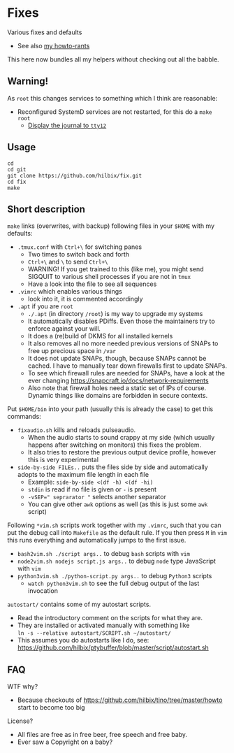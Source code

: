 # Fixes

Various fixes and defaults

- See also [my howto-rants](https://github.com/hilbix/tino/tree/master/howto)

This here now bundles all my helpers without checking out all the babble.


## Warning!

As `root` this changes services to something which I think are reasonable:

- Reconfigured SystemD services are not restarted, for this do a `make root`
  - [Display the journal to `tty12`](https://bbs.archlinux.org/viewtopic.php?pid=1537385#p1537385)


## Usage

	cd
	cd git
	git clone https://github.com/hilbix/fix.git
	cd fix
	make



## Short description

`make` links (overwrites, with backup) following files in your `$HOME` with my defaults:

- `.tmux.conf` with `Ctrl+\` for switching panes
  - Two times to switch back and forth
  - `Ctrl+\` and `\` to send `Ctrl+\`
  - WARNING!  If you get trained to this (like me), you might send SIGQUIT to various shell processes if you are not in `tmux`
  - Have a look into the file to see all sequences
- `.vimrc` which enables various things
  - look into it, it is commented accordingly
- `.apt` if you are `root`
  - `./.apt` (in directory `/root`) is my way to upgrade my systems
  - It automatically disables PDiffs.  Even those the maintainers try to enforce against your will.
  - It does a (re)build of DKMS for all installed kernels
  - It also removes all no more needed previous versions of SNAPs to free up precious space in `/var`
  - It does not update SNAPs, though, because SNAPs cannot be cached.  I have to manually tear down firewalls first to update SNAPs.
  - To see which firewall rules are needed for SNAPs, have a look at the ever changing https://snapcraft.io/docs/network-requirements
  - Also note that firewall holes need a static set of IPs of course.  Dynamic things like domains are forbidden in secure contexts.

Put `$HOME/bin` into your path (usually this is already the case) to get this commands:

- `fixaudio.sh` kills and reloads pulseaudio.
  - When the audio starts to sound crappy at my side (which usually happens after switching on monitors) this fixes the problem.
  - It also tries to restore the previous output device profile, however this is very experimental
- `side-by-side FILEs..` puts the files side by side and automatically adopts to the maximum file length in each file
  - Example: `side-by-side <(df -h) <(df -hi)`
  - `stdin` is read if no file is given or `-` is present
  - `-vSEP=" seprarator "` selects another separator
  - You can give other `awk` options as well (as this is just some `awk` script)

Following `*vim.sh` scripts work together with my `.vimrc`, such that you can put the debug call into `Makefile` as the default rule.
If you then press `M` in `vim` this runs everything and automatically jumps to the first issue.

- `bash2vim.sh ./script args..` to debug `bash` scripts with `vim`
- `node2vim.sh nodejs script.js args..` to debug `node` type JavaScript with `vim`
- `python3vim.sh ./python-script.py args..` to debug `Python3` scripts
  - `watch python3vim.sh` to see the full debug output of the last invocation

`autostart/` contains some of my autostart scripts.

- Read the introductory comment on the scripts for what they are.
- They are installed or activated manually with something like  
  `ln -s --relative autostart/SCRIPT.sh ~/autostart/`
- This assumes you do autostarts like I do, see:  
   <https://github.com/hilbix/ptybuffer/blob/master/script/autostart.sh>


## FAQ

WTF why?

- Because checkouts of <https://github.com/hilbix/tino/tree/master/howto> start to become too big

License?

- All files are free as in free beer, free speech and free baby.
- Ever saw a Copyright on a baby?

